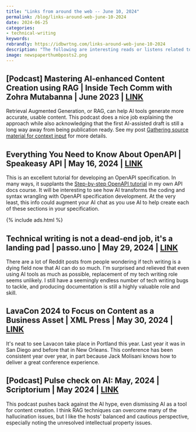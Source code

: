 ```yaml
---
title: "Links from around the web -- June 10, 2024"
permalink: /blog/links-around-web-june-10-2024
date: 2024-06-25
categories:
- technical-writing
keywords: 
rebrandly: https://idbwrtng.com/links-around-web-june-10-2024
description: "The following are interesting reads or listens related to tech comm. Topics include podcasts on RAG techniques for AI content development, OpenAPI reference guides, dead-end counterarguments, Lavacon in Portland, and AI cautiousness."
image: newspaperthumbposts2.png
---
```


## [Podcast] Mastering AI-enhanced Content Creation using RAG | Inside Tech Comm with Zohra Mutabanna | June 2023 | [LINK](https://www.insidetechcomm.show/1728253/15162890-s5e5-mastering-ai-enhanced-content-creation-using-retrieval-augmented-generation-rag-with-manny-silva)

Retrieval Augmented Generation, or RAG, can help AI tools generate more accurate, usable content. This podcast does a nice job explaining the approach while also acknowledging that the first AI-assisted draft is still a long way away from being publication ready. See my post [Gathering source material for context input](/ai/prompt-engineering-source-material-context.html) for more details.

## Everything You Need to Know About OpenAPI | Speakeasy API | May 16, 2024 | [LINK](https://www.speakeasyapi.dev/post/openapi-reference-guide)

This is an excellent tutorial for developing an OpenAPI specification. In many ways, it supplants the [Step-by-step OpenAPI tutorial](/learnapidoc/openapi_tutorial.html) in my own API docs course. It will be interesting to see how AI transforms the coding and syntax wrangling with OpenAPI specification development. At the very least, this info could augment your AI chat as you use AI to help create each of these sections in your specification.

{% include ads.html %}

## Technical writing is not a dead-end job, it's a landing pad | passo.uno | May 29, 2024 | [LINK](https://passo.uno/posts/technical-writing-is-not-a-dead-end-job/)

There are a lot of Reddit posts from people wondering if tech writing is a dying field now that AI can do so much. I'm surprised and relieved that even using AI tools as much as possible, replacement of my tech writing role seems unlikely. I still have a seemingly endless number of tech writing bugs to tackle, and producing documentation is still a highly valuable role and skill.

## LavaCon 2024 to Focus on Content as a Business Asset | XML Press | May 30, 2024 | [LINK](https://xmlpress.net/2024/05/30/lavacon-2024/)

It's neat to see Lavacon take place in Portland this year. Last year it was in San Diego and before that in New Orleans. This conference has been consistent year over year, in part because Jack Molisani knows how to deliver a great conference experience.

## [Podcast] Pulse check on AI: May, 2024 | Scriptorium | May 2024 | [LINK](https://www.scriptorium.com/2024/05/pulse-check-on-ai-may-2024/)

This podcast pushes back against the AI hype, even dismissing AI as a tool for content creation. I think RAG techniques can overcome many of the hallucination issues, but I like the hosts' balanced and cautious perspective, especially noting the unresolved intellectual property issues.
